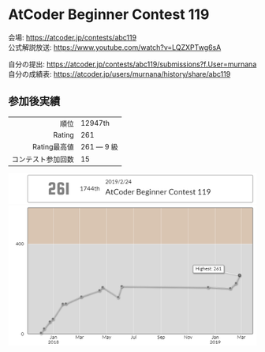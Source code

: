 # AtCoder Beginner Contest 119

会場: https://atcoder.jp/contests/abc119  
公式解説放送: https://www.youtube.com/watch?v=LQZXPTwg6sA

自分の提出: https://atcoder.jp/contests/abc119/submissions?f.User=murnana
自分の成績表: https://atcoder.jp/users/murnana/history/share/abc119


## 参加後実績

|                    |            |
| -----------------: | :--------- |
|               順位 | 12947th    |
|             Rating | 261        |
|       Rating最高値 | 261 ― 9 級 |
| コンテスト参加回数 | 15         |

![ratingStatus](./ratingStatus.png)
![ratingGraph](./ratingGraph.png)
